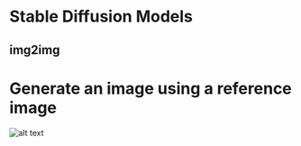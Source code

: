 # Stable Diffusion Models

## img2img
# Generate an image using a reference image
![alt text](https://github.com/[username]/[reponame]/blob/[branch]/image.jpg?raw=true)
